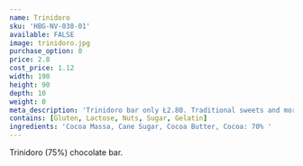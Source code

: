 ```yaml
---
name: Trinidoro
sku: 'HBG-NV-038-01'
available: FALSE
image: trinidoro.jpg
purchase_option: 0
price: 2.8
cost_price: 1.12
width: 190
height: 90
depth: 10
weight: 0
meta_description: 'Trinidoro bar only Ł2.80. Traditional sweets and more at Humbugs Confectionery Store. Specialists in satisfying your sweet tooth!'
contains: [Gluten, Lactose, Nuts, Sugar, Gelatin]
ingredients: 'Cocoa Massa, Cane Sugar, Cocoa Butter, Cocoa: 70% '
---
```

Trinidoro (75%) chocolate bar.